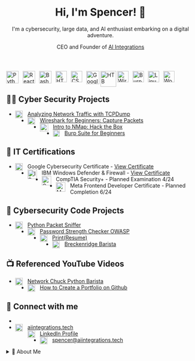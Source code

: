 <!DOCTYPE html>
<html lang="en">
<head>
  <meta charset="UTF-8">
</head>
<body>

<header>
  <h1>Hi, I'm Spencer! 👋</h1>
  <p>I'm a cybersecurity, large data, and AI enthusiast embarking on a digital adventure.</p>
  <p>CEO and Founder of <a href="https://aiintegrations.tech" target="_blank">AI Integrations</a></p>
</header>


<section> 
<img align="left" alt="Python" width="33px" style="padding-right:8px;" src="https://cdn.jsdelivr.net/gh/devicons/devicon/icons/python/python-original.svg" /> 
<img align="left" alt="ReactJS" width="33px" style="padding-right:8px;" src="https://www.vectorlogo.zone/logos/reactjs/reactjs-icon.svg" />
<img align="left" alt="Bash" width="33px" style="padding-right:8px;" src="https://cdn.jsdelivr.net/gh/devicons/devicon/icons/bash/bash-plain.svg" />
<img align="left" alt="HTML" width="30px" style="padding-right:8px;" src="https://cdn.jsdelivr.net/gh/devicons/devicon/icons/html5/html5-original.svg" />
<img align="left" alt="CSS" width="30px" style="padding-right:8px;" src="https://cdn.jsdelivr.net/gh/devicons/devicon/icons/css3/css3-original.svg" />
<img align="left" alt="Google Cybersecurity" width="35px" style="padding-right:0px;" src="https://imgur.com/6wg4vzf.png" />  
<img align="left" alt="HTB" width="42px" style="padding-right:0px;" src="https://i.imgur.com/ceGKJxN.png" />
<img align="left" alt="Wireshark" width="30px" style="padding-right:8px;" src="https://upload.wikimedia.org/wikipedia/commons/d/df/Wireshark_icon.svg" />
<img align="left" alt="Burp Suite" width="30px" style="padding-right:8px;" src="https://i.imgur.com/xm3ulNR.png" />
<img align="left" alt="Linux" width="30px" style="padding-right:8px;" src="https://cdn.jsdelivr.net/gh/devicons/devicon/icons/linux/linux-original.svg" />
<img align="left" alt="WordPress" width="30px" style="padding-right:8px;" src="https://cdn.jsdelivr.net/gh/devicons/devicon/icons/wordpress/wordpress-plain.svg" />

<br />
<br />
</section>

<section>
  <h2>👨‍💻 Cyber Security Projects</h2>
<ul>
    <li>
    <img align="left" alt="Bash" width="20px" style="padding-right:10px;" src="https://cdn.jsdelivr.net/gh/devicons/devicon/icons/bash/bash-plain.svg" />
    <a href="https://github.com/CyberSpencer/TCPDump-Network-Analysis">Analyzing Network Traffic with TCPDump</a>
    </li>
     <li>
    <img align="left" alt="Wireshark" width="20px" style="padding-right:10px;" src="https://upload.wikimedia.org/wikipedia/commons/d/df/Wireshark_icon.svg" />
    <a href="https://github.com/CyberSpencer/Wireshark-for-Beginners-Capture-Packets">Wireshark for Beginners: Capture Packets</a>
    </li>
    <li>
    <img align="left" alt="Hack the Box" width="22px" style="padding-right:10px;" src="https://i.imgur.com/ceGKJxN.png" />
    <a href="https://github.com/CyberSpencer/Nmap-">Intro to NMap: Hack the Box</a>
    </li>
    <li>
    <img align="left" alt="Burp Suite" width="18px" style="padding-right:10px;" src="https://i.imgur.com/xm3ulNR.png" />
    <a href="https://github.com/CyberSpencer/Burp-Suite">Burp Suite for Beginners</a>


</li>

</ul>

</section>

<section>
  <h2>📜 IT Certifications</h2>
  <ul>
    <li>
      <img align="left" alt="Google Cybersecurity Certificate" width="20px" style="padding-right:10px;" src="https://i.imgur.com/SQdMaeS.png" />
      Google Cybersecurity Certificate - <a href="https://coursera.org/share/b8b0a760b6c84785767d1b0cb3d85454">View Certificate</a>
    </li>
    <li>
      <img align="left" alt="IBM Windows Defender & Firewall" width="25px" style="padding-right:10px;" src="https://i.imgur.com/msNA1ck.png" />
      IBM Windows Defender & Firewall - <a href="https://coursera.org/share/5eab200d75ada9b2cc6b24e05c7dda16">View Certificate</a>
    </li>
    <li>
      <img align="left" alt="CompTIA Security+" width="25px" style="padding-right:10px;" src="https://i.imgur.com/cXUHS4I.png" />
      CompTIA Security+ - Planned Examination 4/24
    </li>
    <li>
      <img align="left" alt="Meta Frontend Developer" width="25px" style="padding-right:10px;" src="https://www.svgrepo.com/show/431792/meta.svg" /> 
      Meta Frontend Developer Certificate - Planned Completion 6/24
    </li>
  </ul>
</section>


<section>
  <h2>🔐 Cybersecurity Code Projects</h2>
<ul>
    <li>
        <img align="left" alt="Python" width="20px" style="padding-right:10px;" src="https://cdn.jsdelivr.net/gh/devicons/devicon/icons/python/python-original.svg" />
        <a href="https://github.com/CyberSpencer/Python-Packet-Sniffer">Python Packet Sniffer</a>
    </li>
    <li>
        <img align="left" alt="Python" width="20px" style="padding-right:10px;" src="https://cdn.jsdelivr.net/gh/devicons/devicon/icons/python/python-original.svg" />
        <a href="https://github.com/CyberSpencer/OWASP_Password_Checker">Password Strength Checker OWASP </a>
    </li>
    <li>
        <img align="left" alt="Python" width="20px" style="padding-right:10px;" src="https://cdn.jsdelivr.net/gh/devicons/devicon/icons/python/python-original.svg" />
        <a href="https://github.com/CyberSpencer/Print-Resume-">Print(Resume) </a>
    </li>
   <brk>
    <li>
        <img align="left" alt="Python" width="20px" style="padding-right:10px;" src="https://cdn.jsdelivr.net/gh/devicons/devicon/icons/python/python-original.svg" />
        <a href="https://github.com/CyberSpencer/Python-Barista"> Breckenridge Barista </a>
    </li>
</ul>

</section>

<section>
  <h2>📺 Referenced YouTube Videos</h2>
  <ul>
    <li>
    <img align="left" alt="Python" width="20px" style="padding-right:10px;" src="https://cdn.jsdelivr.net/gh/devicons/devicon/icons/python/python-original.svg" />
    <a href="https://www.youtube.com/watch?v=mRMmlo_Uqcs">Network Chuck Python Barista</a>
    </li>
    <li>
    <img align="left" alt="HTML5" width="20px" style="padding-right:10px;" src="https://cdn.jsdelivr.net/gh/devicons/devicon/icons/html5/html5-original.svg" />
    <a href="https://www.youtube.com/watch?v=zgqfWLHNKLk">How to Create a Portfolio on Github</a>
  </li>
 </ul>
</section>

<section>
  <h2>🤳 Connect with me</h2>
  <ul>
    <li>
      <li>
      <img align="left" alt="Website" width="20px" style="padding-right:10px;" src="https://www.svgrepo.com/show/229032/internet.svg" />
      <a href="http://aiintegrations.tech">aiintegrations.tech</a>
    </li>
      <img align="left" alt="LinkedIn" width="20px" style="padding-right:10px;" src="https://upload.wikimedia.org/wikipedia/commons/8/81/LinkedIn_icon.svg" />
      <a href="https://www.linkedin.com/in/spencer-thomson-43365b11a/">LinkedIn Profile</a>
    </li>
    <li>
      <img align="left" alt="Email" width="20px" style="padding-right:10px;" src="https://upload.wikimedia.org/wikipedia/commons/4/4e/Mail_%28iOS%29.svg" />
      <a href="mailto:spencer@aiintegrations.tech">spencer@aiintegrations.tech</a>
    </li>
  </ul>
</section>


<details>
  <summary>🚀 About Me</summary>
  <p>
   I am the founder and CEO of AI Integrations, my journey has been one of continuous learning and growth. I started out working in large data and programing over 10 years ago! Currently I am embracing the challenges and opportunities that come with the vast and ever changing domains of AI and Cybersecruity. 

I am a Google Certified Cybersecurity Proffesional giving me an in depth understanding of essential laws and regulations such as GDPR, HIPAA, and PCI DSS, coupled with hands-on experience in tools like SPLUNK, Chronicle, Wireshark, TCPDump, and Linux. My technical skills extend to navigating complex protocols and concepts like TCP/IP, Hashes, IPv4+IPv6, WPA2+WPA3, and MFA, along with a proficiency in NIST-CSF.

My programming journey has been one of curiosity and lifelong learning, having written my first "hello world" 15 years ago! I'm comfortable working with languages like Python, React, SQL, Bash/Zsh, Excel VBA, HTML, and CSS. 

The entrepreneurial spirit that led me to start a successful tech business as a teenager continues to fuel my approach at AI Integrations. My experiences, ranging from meticulous data management to guiding teams in high-stress environments as a mountain guide, have taught me the significance of resilience and adaptability that I rely on daily in my role as CEO of AI Integrations!

I am passionate about sharing my journey, connecting with like-minded professionals and mentors, and embracing opportunities that refine my skills further. In the community of cybersecurity and AI, I see a chance not just to contribute but also to learn and grow alongside others. At AI Integrations, we are on a mission to innovate responsibly and empower businesses with cutting-edge AI solutions, a journey I am proud to be part of!

<footer>
  <p align="center">
    <a href="https://www.linkedin.com/in/spencer-thomson-43365b11a/">
      <img src="https://upload.wikimedia.org/wikipedia/commons/8/81/LinkedIn_icon.svg" alt="LinkedIn" width="30px"/>
    </a>
    &nbsp;|&nbsp;
    <a href="mailto:spencer@aiintegrations.tech">
      <img src="https://upload.wikimedia.org/wikipedia/commons/4/4e/Mail_%28iOS%29.svg" alt="Email" width="30px"/>
    </a>
  </p>
</footer>


